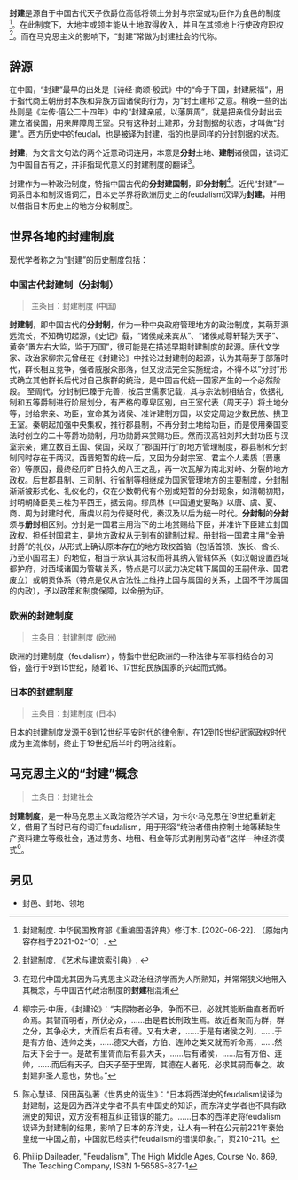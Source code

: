 **封建**是源自于中国古代天子依爵位高低将领土分封与宗室或功臣作为食邑的制度[^1]。在此制度下，大地主或领主能从土地取得收入，并且在其领地上行使政府职权[^2]。而在马克思主义的影响下，“封建”常做为封建社会的代称。

## 辞源

在中国，“封建”最早的出处是《诗经·商颂·殷武》中的“命于下国，封建厥福”，用于指代商王朝册封本族和异族方国诸侯的行为，为“封土建邦”之意。稍晚一些的出处则是《左传·僖公二十四年》中的“封建亲戚，以藩屏周”，就是把亲信分封出去建立诸侯国，用来屏障周王室。只有这种封土建邦，分封割据的状态，才叫做“封建”。西方历史中的feudal，也是被译为封建，指的也是同样的分封割据的状态。

**封建**，为文言文句法的两个近意动词连用，本意是**分封**土地、**建制**诸侯国，该词汇为中国自古有之，并非指现代意义的封建制度的翻译[^注1]。

封建作为一种政治制度，特指中国古代的**分封建国制**，即**分封制**[^3]。近代“封建”一词系日本和制汉语词汇，日本史学界将欧洲历史上的feudalism汉译为**封建**，并用以借指日本历史上的地方分权制度[^4]。

## 世界各地的封建制度

现代学者称之为“封建”的历史制度包括：

### 中国古代封建制（分封制）

> 主条目：封建制度 (中国)

**封建制**，即中国古代的**分封制**，作为一种中央政府管理地方的政治制度，其萌芽源远流长，不知确切起源，《史记》载，“诸侯咸来宾从”、“诸侯咸尊轩辕为天子”、黄帝“置左右大监，监于万国”，很可能是在描述早期封建制度的起源。唐代文学家、政治家柳宗元曾经在《封建论》中推论过封建制的起源，认为其萌芽于部落时代，群长相互竞争，强者威服众部落，但又没法完全实施统治，不得不以“分封”形式确立其他群长后代对自己族群的统治，是中国古代统一国家产生的一个必然阶段。 至周代，分封制已臻于完善，按后世儒家记载，其与宗法制相结合，依据礼制和五等爵制进行阶层划分，有严格的尊卑区别，由王室代表（周天子）将土地分等，封给宗亲、功臣，宣命其为诸侯、准许建制方国，以安定周边少数民族、拱卫王室。秦朝起加强中央集权，推行郡县制，不再分封土地给功臣，而是使用秦国变法时创立的二十等爵功勋制，用功勋爵来赏赐功臣。然而汉高祖刘邦大封功臣与汉室宗亲，建立数百王国、侯国，采取了“郡国并行”的地方管理制度，郡县制和分封制同时存在于两汉。西晋短暂的统一后，又因为分封宗室、君主个人素质（晋惠帝）等原因，最终经历旷日持久的八王之乱，再一次瓦解为南北对峙、分裂的地方政权。后世郡县制、三司制、行省制等相继成为国家管理地方的主要制度，分封制渐渐被形式化、礼仪化的，仅在少数朝代有个别或短暂的分封现象，如清朝初期，封明朝降臣吴三桂为平西王，据云南。缪凤林《中国通史要略》以唐、虞、夏、商、周为封建时代，唐虞以前为传疑时代，秦汉及以后为统一时代。**分封制**的**分封**须与**册封**相区别。分封是一国君主用治下的土地赏赐给下臣，并准许下臣建立封国政权、担任封国君主，是地方政权从无到有的建制过程。册封指一国君主用“金册封爵”的礼仪，从形式上确认原本存在的地方政权首脑（包括首领、族长、酋长、乃至小国君主）的地位，相当于承认其治权而将其纳入管辖体系（如汉朝设置西域都护府，对西域诸国为管辖关系，特点是可以武力决定辖下属国的王嗣传承、国君废立）或朝贡体系（特点是仅从合法性上维持上国与属国的关系，上国不干涉属国的内政），予以政策和制度保障，以金册为证。

### 欧洲的封建制度

> 主条目：封建制度 (欧洲)

欧洲的封建制度（feudalism），特指中世纪欧洲的一种法律与军事相结合的习俗，盛行于9到15世纪，随着16、17世纪民族国家的兴起而式微。

### 日本的封建制度

> 主条目：封建制度 (日本)

日本的封建制度发源于8到12世纪平安时代的律令制，在12到19世纪武家政权时代成为主流体制，终止于19世纪后半叶的明治维新。

## 马克思主义的“封建”概念

> 主条目：封建社会

**封建制度**，是一种马克思主义政治经济学术语，为卡尔·马克思在19世纪重新定义，借用了当时已有的词汇feudalism，用于形容“统治者借由控制土地等稀缺生产资料建立等级社会，通过劳务、地租、租金等形式剥削劳动者”这样一种经济模式[^5]。

## 另见

-   封邑、封地、领地

[^1]: 封建制度. 中华民国教育部《重编国语辞典》修订本. \[2020-06-22\]. （原始内容存档于2021-02-10）. 

[^2]: 封建制度. 《艺术与建筑索引典》. 

[^注1]: 在现代中国尤其因为马克思主义政治经济学而为人所熟知，并常常狭义地带入其概念，与中国古代政治制度的**封建**相混淆

[^3]: 柳宗元·中唐，《封建论》：“夫假物者必争，争而不已，必就其能断曲直者而听命焉。其智而明者，所伏必众，……由是君长刑政生焉。故近者聚而为群，群之分，其争必大，大而后有兵有德。又有大者，……于是有诸侯之列，……于是有方伯、连帅之类，……德又大者，方伯、连帅之类又就而听命焉，……然后天下会于一。是故有里胥而后有县大夫，……后有诸侯，……后有方伯、连帅，……而后有天子。自天子至于里胥，其德在人者死，必求其嗣而奉之。故封建非圣人意也，势也。”

[^4]: 陈心慧译、冈田英弘著《世界史的诞生》：“日本将西洋史的feudalism误译为封建制，这是因为西洋史学者不具有中国史的知识，而东洋史学者也不具有欧洲史的知识，双方没有相互纠正错误的能力。……日本的西洋史将feudalism误译为封建制的结果，影响了日本的东洋史，让人有一种在公元前221年秦始皇统一中国之前，中国就已经实行feudalism的错误印象。”，页210-211。

[^5]: Philip Daileader, "Feudalism", The High Middle Ages, Course No. 869, The Teaching Company, ISBN 1-56585-827-1